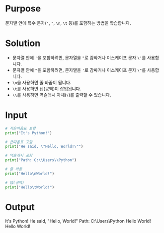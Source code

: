 # Purpose
문자열 안에 특수 문자(`'`, `"`, `\n`, `\t` 등)를 포함하는 방법을 학습합니다.

# Solution
- 문자열 안에 `'`을 포함하려면, 문자열을 `"`로 감싸거나 이스케이프 문자 `\'`를 사용합니다.  
- 문자열 안에 `"`을 포함하려면, 문자열을 `'`로 감싸거나 이스케이프 문자 `\"`를 사용합니다.  
- `\n`을 사용하면 줄 바꿈이 됩니다.  
- `\t`를 사용하면 탭(공백)이 삽입됩니다.  
- `\\`를 사용하면 역슬래시 자체(`\`)를 출력할 수 있습니다.  

# Input
```python
# 작은따옴표 포함
print("It's Python!")

# 큰따옴표 포함
print("He said, \"Hello, World!\"")

# 역슬래시 포함
print("Path: C:\\Users\\Python")

# 줄 바꿈
print("Hello\nWorld!")

# 탭(공백)
print("Hello\tWorld!")
```

# Output
It's Python!
He said, "Hello, World!"
Path: C:\Users\Python
Hello
World!
Hello    World!
